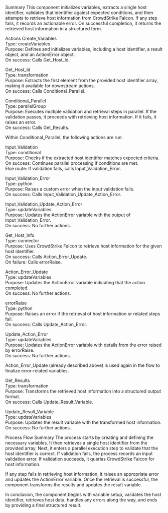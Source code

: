 Summary
This component initializes variables, extracts a single host identifier, validates that identifier against expected conditions, and then attempts to retrieve host information from CrowdStrike Falcon. If any step fails, it records an actionable error. On successful completion, it returns the retrieved host information in a structured form.

Actions
Create_Variables  
Type: createVariables  
Purpose: Defines and initializes variables, including a host identifier, a result object, and an ActionError object.  
On success: Calls Get_Host_Id.

Get_Host_Id  
Type: transformation  
Purpose: Extracts the first element from the provided host identifier array, making it available for downstream actions.  
On success: Calls Conditional_Parallel.

Conditional_Parallel  
Type: parallelGroup  
Purpose: Executes multiple validation and retrieval steps in parallel. If the validation passes, it proceeds with retrieving host information. If it fails, it raises an error.  
On success: Calls Get_Results.

Within Conditional_Parallel, the following actions are run:

Input_Validation  
Type: conditional  
Purpose: Checks if the extracted host identifier matches expected criteria.  
On success: Continues parallel processing if conditions are met.  
Else route: If validation fails, calls Input_Validation_Error.

Input_Validation_Error  
Type: python  
Purpose: Raises a custom error when the input validation fails.  
On success: Calls Input_Validation_Update_Action_Error.

Input_Validation_Update_Action_Error  
Type: updateVariables  
Purpose: Updates the ActionError variable with the output of Input_Validation_Error.  
On success: No further actions.

Get_Host_Info  
Type: connector  
Purpose: Uses CrowdStrike Falcon to retrieve host information for the given host identifier.  
On success: Calls Action_Error_Update.  
On failure: Calls errorRaise.

Action_Error_Update  
Type: updateVariables  
Purpose: Updates the ActionError variable indicating that the action completed.  
On success: No further actions.

errorRaise  
Type: python  
Purpose: Raises an error if the retrieval of host information or related steps fail.  
On success: Calls Update_Action_Error.

Update_Action_Error  
Type: updateVariables  
Purpose: Updates the ActionError variable with details from the error raised by errorRaise.  
On success: No further actions.

Action_Error_Update (already described above) is used again in the flow to finalize error-related variables.

Get_Results  
Type: transformation  
Purpose: Transforms the retrieved host information into a structured output format.  
On success: Calls Update_Result_Variable.

Update_Result_Variable  
Type: updateVariables  
Purpose: Updates the result variable with the transformed host information.  
On success: No further actions.

Process Flow Summary
The process starts by creating and defining the necessary variables. It then retrieves a single host identifier from the provided array. Next, it enters a parallel execution step to validate that the host identifier is correct. If validation fails, the process records an input validation error. If validation succeeds, it queries CrowdStrike Falcon for host information.

If any step fails in retrieving host information, it raises an appropriate error and updates the ActionError variable. Once the retrieval is successful, the component transforms the results and updates the result variable.

In conclusion, the component begins with variable setup, validates the host identifier, retrieves host data, handles any errors along the way, and ends by providing a final structured result.